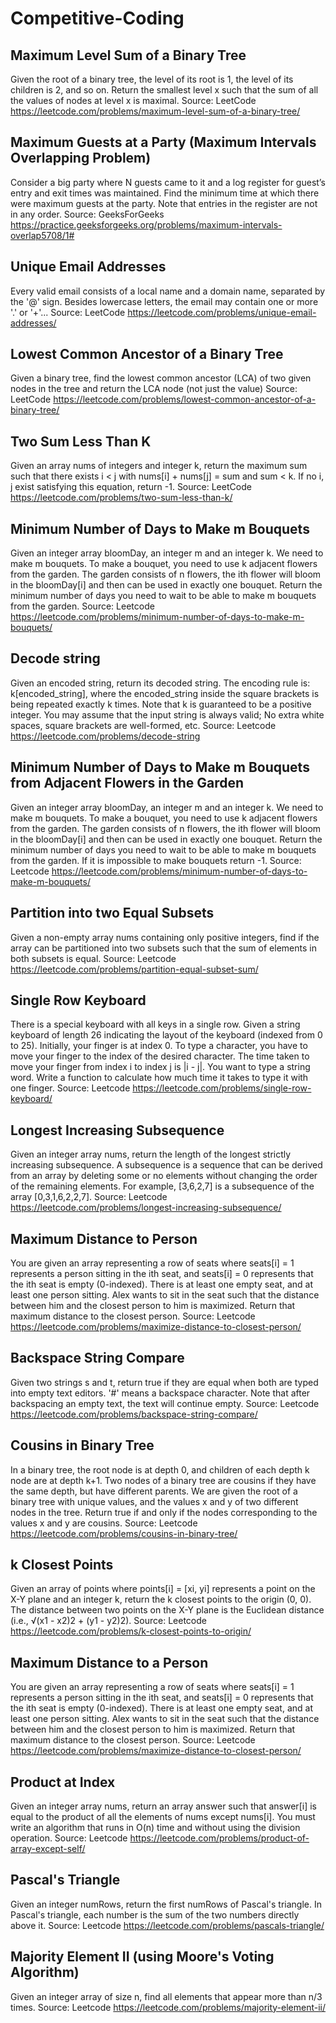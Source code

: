 # Competitive-Coding

## Maximum Level Sum of a Binary Tree
Given the root of a binary tree, the level of its root is 1, the level of its children is 2, and so on.
Return the smallest level x such that the sum of all the values of nodes at level x is maximal.
Source: LeetCode https://leetcode.com/problems/maximum-level-sum-of-a-binary-tree/

## Maximum Guests at a Party (Maximum Intervals Overlapping Problem)
Consider a big party where N guests came to it and a log register for guest’s entry and exit times was maintained. Find the minimum time at which there were maximum guests at the party. Note that entries in the register are not in any order.
Source: GeeksForGeeks https://practice.geeksforgeeks.org/problems/maximum-intervals-overlap5708/1#

## Unique Email Addresses
Every valid email consists of a local name and a domain name, separated by the '@' sign. Besides lowercase letters, the email may contain one or more '.' or '+'...
Source: LeetCode https://leetcode.com/problems/unique-email-addresses/

##  Lowest Common Ancestor of a Binary Tree
Given a binary tree, find the lowest common ancestor (LCA) of two given nodes in the tree and return the LCA node (not just the value)
Source: LeetCode https://leetcode.com/problems/lowest-common-ancestor-of-a-binary-tree/

## Two Sum Less Than K
Given an array nums of integers and integer k, return the maximum sum such that there exists i < j with nums[i] + nums[j] = sum and sum < k. If no i, j exist satisfying this equation, return -1.
Source: LeetCode https://leetcode.com/problems/two-sum-less-than-k/

## Minimum Number of Days to Make m Bouquets
Given an integer array bloomDay, an integer m and an integer k. We need to make m bouquets. To make a bouquet, you need to use k adjacent flowers from the garden. The garden consists of n flowers, the ith flower will bloom in the bloomDay[i] and then can be used in exactly one bouquet. Return the minimum number of days you need to wait to be able to make m bouquets from the garden.
Source: Leetcode https://leetcode.com/problems/minimum-number-of-days-to-make-m-bouquets/

## Decode string
Given an encoded string, return its decoded string. The encoding rule is: k[encoded_string], where the encoded_string inside the square brackets is being repeated exactly k times. Note that k is guaranteed to be a positive integer. You may assume that the input string is always valid; No extra white spaces, square brackets are well-formed, etc.
Source: Leetcode https://leetcode.com/problems/decode-string

## Minimum Number of Days to Make m Bouquets from Adjacent Flowers in the Garden
Given an integer array bloomDay, an integer m and an integer k. We need to make m bouquets. To make a bouquet, you need to use k adjacent flowers from the garden. The garden consists of n flowers, the ith flower will bloom in the bloomDay[i] and then can be used in exactly one bouquet. Return the minimum number of days you need to wait to be able to make m bouquets from the garden. If it is impossible to make bouquets return -1.
Source: Leetcode https://leetcode.com/problems/minimum-number-of-days-to-make-m-bouquets/

## Partition into two Equal Subsets
Given a non-empty array nums containing only positive integers, find if the array can be partitioned into two subsets such that the sum of elements in both subsets is equal.
Source: Leetcode https://leetcode.com/problems/partition-equal-subset-sum/

## Single Row Keyboard
There is a special keyboard with all keys in a single row. Given a string keyboard of length 26 indicating the layout of the keyboard (indexed from 0 to 25). Initially, your finger is at index 0. To type a character, you have to move your finger to the index of the desired character. The time taken to move your finger from index i to index j is |i - j|. You want to type a string word. Write a function to calculate how much time it takes to type it with one finger.
Source: Leetcode https://leetcode.com/problems/single-row-keyboard/

## Longest Increasing Subsequence
Given an integer array nums, return the length of the longest strictly increasing subsequence. A subsequence is a sequence that can be derived from an array by deleting some or no elements without changing the order of the remaining elements. For example, [3,6,2,7] is a subsequence of the array [0,3,1,6,2,2,7].
Source: Leetcode https://leetcode.com/problems/longest-increasing-subsequence/

## Maximum Distance to Person
You are given an array representing a row of seats where seats[i] = 1 represents a person sitting in the ith seat, and seats[i] = 0 represents that the ith seat is empty (0-indexed). There is at least one empty seat, and at least one person sitting. Alex wants to sit in the seat such that the distance between him and the closest person to him is maximized. Return that maximum distance to the closest person.
Source: Leetcode https://leetcode.com/problems/maximize-distance-to-closest-person/

## Backspace String Compare
Given two strings s and t, return true if they are equal when both are typed into empty text editors. '#' means a backspace character. Note that after backspacing an empty text, the text will continue empty.
Source: Leetcode https://leetcode.com/problems/backspace-string-compare/

## Cousins in Binary Tree
In a binary tree, the root node is at depth 0, and children of each depth k node are at depth k+1. Two nodes of a binary tree are cousins if they have the same depth, but have different parents. We are given the root of a binary tree with unique values, and the values x and y of two different nodes in the tree. Return true if and only if the nodes corresponding to the values x and y are cousins.
Source: Leetcode https://leetcode.com/problems/cousins-in-binary-tree/

## k Closest Points
Given an array of points where points[i] = [xi, yi] represents a point on the X-Y plane and an integer k, return the k closest points to the origin (0, 0). The distance between two points on the X-Y plane is the Euclidean distance (i.e., √(x1 - x2)2 + (y1 - y2)2).
Source: Leetcode https://leetcode.com/problems/k-closest-points-to-origin/

## Maximum Distance to a Person
You are given an array representing a row of seats where seats[i] = 1 represents a person sitting in the ith seat, and seats[i] = 0 represents that the ith seat is empty (0-indexed). There is at least one empty seat, and at least one person sitting. Alex wants to sit in the seat such that the distance between him and the closest person to him is maximized. Return that maximum distance to the closest person.
Source: Leetcode https://leetcode.com/problems/maximize-distance-to-closest-person/

## Product at Index
Given an integer array nums, return an array answer such that answer[i] is equal to the product of all the elements of nums except nums[i]. You must write an algorithm that runs in O(n) time and without using the division operation.
Source: Leetcode https://leetcode.com/problems/product-of-array-except-self/

## Pascal's Triangle
Given an integer numRows, return the first numRows of Pascal's triangle.
In Pascal's triangle, each number is the sum of the two numbers directly above it.
Source: Leetcode https://leetcode.com/problems/pascals-triangle/

## Majority Element II (using Moore's Voting Algorithm)
Given an integer array of size n, find all elements that appear more than n/3 times.
Source: Leetcode https://leetcode.com/problems/majority-element-ii/
